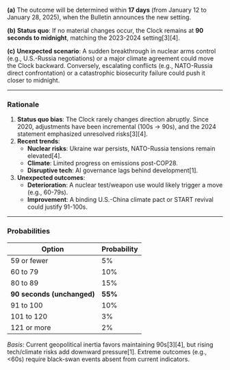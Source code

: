 **(a)** The outcome will be determined within **17 days** (from January 12 to January 28, 2025), when the Bulletin announces the new setting.  

**(b)** **Status quo**: If no material changes occur, the Clock remains at **90 seconds to midnight**, matching the 2023-2024 setting[3][4].  

**(c)** **Unexpected scenario**: A sudden breakthrough in nuclear arms control (e.g., U.S.-Russia negotiations) or a major climate agreement could move the Clock backward. Conversely, escalating conflicts (e.g., NATO-Russia direct confrontation) or a catastrophic biosecurity failure could push it closer to midnight.  

---

### Rationale  
1. **Status quo bias**: The Clock rarely changes direction abruptly. Since 2020, adjustments have been incremental (100s → 90s), and the 2024 statement emphasized unresolved risks[3][4].  
2. **Recent trends**:  
   - **Nuclear risks**: Ukraine war persists, NATO-Russia tensions remain elevated[4].  
   - **Climate**: Limited progress on emissions post-COP28.  
   - **Disruptive tech**: AI governance lags behind development[1].  
3. **Unexpected outcomes**:  
   - **Deterioration**: A nuclear test/weapon use would likely trigger a move (e.g., 60-79s).  
   - **Improvement**: A binding U.S.-China climate pact or START revival could justify 91-100s.  

---

### Probabilities  
| Option                        | Probability |  
|-------------------------------|-------------|  
| 59 or fewer                   | 5%          |  
| 60 to 79                      | 10%         |  
| 80 to 89                      | 15%         |  
| **90 seconds (unchanged)**    | **55%**     |  
| 91 to 100                     | 10%         |  
| 101 to 120                    | 3%          |  
| 121 or more                   | 2%          |  

*Basis*: Current geopolitical inertia favors maintaining 90s[3][4], but rising tech/climate risks add downward pressure[1]. Extreme outcomes (e.g., <60s) require black-swan events absent from current indicators.